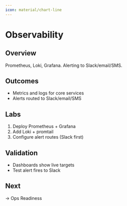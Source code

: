 ```yaml
---
icon: material/chart-line
---
```

# Observability

## Overview
Prometheus, Loki, Grafana. Alerting to Slack/email/SMS.

## Outcomes
- Metrics and logs for core services
- Alerts routed to Slack/email/SMS

## Labs
1) Deploy Prometheus + Grafana
2) Add Loki + promtail
3) Configure alert routes (Slack first)

## Validation
- Dashboards show live targets
- Test alert fires to Slack

## Next
→ Ops Readiness
